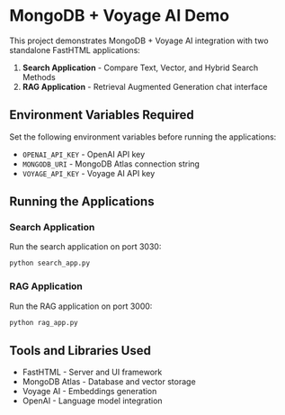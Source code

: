 # MongoDB + Voyage AI Demo

This project demonstrates MongoDB + Voyage AI integration with two standalone FastHTML applications:

1. **Search Application** - Compare Text, Vector, and Hybrid Search Methods
2. **RAG Application** - Retrieval Augmented Generation chat interface

## Environment Variables Required

Set the following environment variables before running the applications:

- `OPENAI_API_KEY` - OpenAI API key
- `MONGODB_URI` - MongoDB Atlas connection string
- `VOYAGE_API_KEY` - Voyage AI API key

## Running the Applications

### Search Application

Run the search application on port 3030:

```bash
python search_app.py
```

### RAG Application

Run the RAG application on port 3000:

```bash
python rag_app.py
```

## Tools and Libraries Used

- FastHTML - Server and UI framework
- MongoDB Atlas - Database and vector storage
- Voyage AI - Embeddings generation
- OpenAI - Language model integration